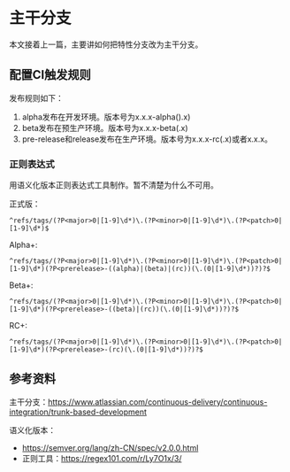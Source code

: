 # 主干分支

本文接着上一篇，主要讲如何把特性分支改为主干分支。

## 配置CI触发规则

发布规则如下：

1. alpha发布在开发环境。版本号为x.x.x-alpha().x)
2. beta发布在预生产环境。版本号为x.x.x-beta(.x)
3. pre-release和release发布在生产环境。版本号为x.x.x-rc(.x)或者x.x.x。

### 正则表达式

用语义化版本正则表达式工具制作。暂不清楚为什么不可用。

正式版：

```regex
^refs/tags/(?P<major>0|[1-9]\d*)\.(?P<minor>0|[1-9]\d*)\.(?P<patch>0|[1-9]\d*)$
```

Alpha+:

```regex
^refs/tags/(?P<major>0|[1-9]\d*)\.(?P<minor>0|[1-9]\d*)\.(?P<patch>0|[1-9]\d*)(?P<prerelease>-((alpha)|(beta)|(rc))(\.(0|[1-9]\d*))?)?$
```

Beta+:

```regex
^refs/tags/(?P<major>0|[1-9]\d*)\.(?P<minor>0|[1-9]\d*)\.(?P<patch>0|[1-9]\d*)(?P<prerelease>-((beta)|(rc))(\.(0|[1-9]\d*))?)?$
```

RC+:

```regex
^refs/tags/(?P<major>0|[1-9]\d*)\.(?P<minor>0|[1-9]\d*)\.(?P<patch>0|[1-9]\d*)(?P<prerelease>-(rc)(\.(0|[1-9]\d*))?)?$
```

## 参考资料

主干分支：https://www.atlassian.com/continuous-delivery/continuous-integration/trunk-based-development

语义化版本：

- https://semver.org/lang/zh-CN/spec/v2.0.0.html
- 正则工具：https://regex101.com/r/Ly7O1x/3/
